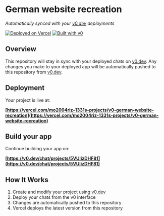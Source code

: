 # German website recreation

*Automatically synced with your [v0.dev](https://v0.dev) deployments*

[![Deployed on Vercel](https://img.shields.io/badge/Deployed%20on-Vercel-black?style=for-the-badge&logo=vercel)](https://vercel.com/mo2004riz-1331s-projects/v0-german-website-recreation)
[![Built with v0](https://img.shields.io/badge/Built%20with-v0.dev-black?style=for-the-badge)](https://v0.dev/chat/projects/5VUIizDHF81)

## Overview

This repository will stay in sync with your deployed chats on [v0.dev](https://v0.dev).
Any changes you make to your deployed app will be automatically pushed to this repository from [v0.dev](https://v0.dev).

## Deployment

Your project is live at:

**[https://vercel.com/mo2004riz-1331s-projects/v0-german-website-recreation](https://vercel.com/mo2004riz-1331s-projects/v0-german-website-recreation)**

## Build your app

Continue building your app on:

**[https://v0.dev/chat/projects/5VUIizDHF81](https://v0.dev/chat/projects/5VUIizDHF81)**

## How It Works

1. Create and modify your project using [v0.dev](https://v0.dev)
2. Deploy your chats from the v0 interface
3. Changes are automatically pushed to this repository
4. Vercel deploys the latest version from this repository